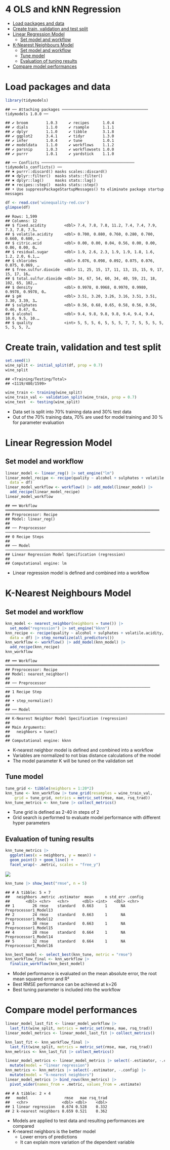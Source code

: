 4 OLS and kNN Regression
================

- <a href="#load-packages-and-data" id="toc-load-packages-and-data">Load
  packages and data</a>
- <a href="#create-train-validation-and-test-split"
  id="toc-create-train-validation-and-test-split">Create train, validation
  and test split</a>
- <a href="#linear-regression-model"
  id="toc-linear-regression-model">Linear Regression Model</a>
  - <a href="#set-model-and-workflow" id="toc-set-model-and-workflow">Set
    model and workflow</a>
- <a href="#k-nearest-neighbours-model"
  id="toc-k-nearest-neighbours-model">K-Nearest Neighbours Model</a>
  - <a href="#set-model-and-workflow-1"
    id="toc-set-model-and-workflow-1">Set model and workflow</a>
  - <a href="#tune-model" id="toc-tune-model">Tune model</a>
  - <a href="#evaluation-of-tuning-results"
    id="toc-evaluation-of-tuning-results">Evaluation of tuning results</a>
- <a href="#compare-model-performances"
  id="toc-compare-model-performances">Compare model performances</a>

# Load packages and data

``` r
library(tidymodels)
```

    ## ── Attaching packages ────────────────────────────────────── tidymodels 1.0.0 ──

    ## ✔ broom        1.0.3     ✔ recipes      1.0.4
    ## ✔ dials        1.1.0     ✔ rsample      1.1.1
    ## ✔ dplyr        1.1.0     ✔ tibble       3.1.8
    ## ✔ ggplot2      3.4.1     ✔ tidyr        1.3.0
    ## ✔ infer        1.0.4     ✔ tune         1.0.1
    ## ✔ modeldata    1.1.0     ✔ workflows    1.1.2
    ## ✔ parsnip      1.0.3     ✔ workflowsets 1.0.0
    ## ✔ purrr        1.0.1     ✔ yardstick    1.1.0

    ## ── Conflicts ───────────────────────────────────────── tidymodels_conflicts() ──
    ## ✖ purrr::discard() masks scales::discard()
    ## ✖ dplyr::filter()  masks stats::filter()
    ## ✖ dplyr::lag()     masks stats::lag()
    ## ✖ recipes::step()  masks stats::step()
    ## • Use suppressPackageStartupMessages() to eliminate package startup messages

``` r
df <- read.csv('winequality-red.csv')
glimpse(df)
```

    ## Rows: 1,599
    ## Columns: 12
    ## $ fixed.acidity        <dbl> 7.4, 7.8, 7.8, 11.2, 7.4, 7.4, 7.9, 7.3, 7.8, 7.5…
    ## $ volatile.acidity     <dbl> 0.700, 0.880, 0.760, 0.280, 0.700, 0.660, 0.600, …
    ## $ citric.acid          <dbl> 0.00, 0.00, 0.04, 0.56, 0.00, 0.00, 0.06, 0.00, 0…
    ## $ residual.sugar       <dbl> 1.9, 2.6, 2.3, 1.9, 1.9, 1.8, 1.6, 1.2, 2.0, 6.1,…
    ## $ chlorides            <dbl> 0.076, 0.098, 0.092, 0.075, 0.076, 0.075, 0.069, …
    ## $ free.sulfur.dioxide  <dbl> 11, 25, 15, 17, 11, 13, 15, 15, 9, 17, 15, 17, 16…
    ## $ total.sulfur.dioxide <dbl> 34, 67, 54, 60, 34, 40, 59, 21, 18, 102, 65, 102,…
    ## $ density              <dbl> 0.9978, 0.9968, 0.9970, 0.9980, 0.9978, 0.9978, 0…
    ## $ pH                   <dbl> 3.51, 3.20, 3.26, 3.16, 3.51, 3.51, 3.30, 3.39, 3…
    ## $ sulphates            <dbl> 0.56, 0.68, 0.65, 0.58, 0.56, 0.56, 0.46, 0.47, 0…
    ## $ alcohol              <dbl> 9.4, 9.8, 9.8, 9.8, 9.4, 9.4, 9.4, 10.0, 9.5, 10.…
    ## $ quality              <int> 5, 5, 5, 6, 5, 5, 5, 7, 7, 5, 5, 5, 5, 5, 5, 5, 7…

# Create train, validation and test split

``` r
set.seed(1)
wine_split <- initial_split(df, prop = 0.7)
wine_split
```

    ## <Training/Testing/Total>
    ## <1119/480/1599>

``` r
wine_train <- training(wine_split)
wine_train_val <- validation_split(wine_train, prop = 0.7)
wine_test  <- testing(wine_split)
```

- Data set is split into 70% training data and 30% test data
- Out of the 70% training data, 70% are used for model training and 30 %
  for parameter evaluation

# Linear Regression Model

## Set model and workflow

``` r
linear_model <- linear_reg() |> set_engine("lm")
linear_model_recipe <- recipe(quality ~ alcohol + sulphates + volatile.acidity,
  data = df)
linear_model_workflow <- workflow() |> add_model(linear_model) |> 
  add_recipe(linear_model_recipe)
linear_model_workflow
```

    ## ══ Workflow ════════════════════════════════════════════════════════════════════
    ## Preprocessor: Recipe
    ## Model: linear_reg()
    ## 
    ## ── Preprocessor ────────────────────────────────────────────────────────────────
    ## 0 Recipe Steps
    ## 
    ## ── Model ───────────────────────────────────────────────────────────────────────
    ## Linear Regression Model Specification (regression)
    ## 
    ## Computational engine: lm

- Linear regression model is defined and combined into a workflow

# K-Nearest Neighbours Model

## Set model and workflow

``` r
knn_model <- nearest_neighbor(neighbors = tune()) |> 
  set_mode("regression") |> set_engine("kknn")
knn_recipe <- recipe(quality ~ alcohol + sulphates + volatile.acidity,
  data = df) |> step_normalize(all_predictors())
knn_workflow <- workflow() |> add_model(knn_model) |> 
  add_recipe(knn_recipe)
knn_workflow
```

    ## ══ Workflow ════════════════════════════════════════════════════════════════════
    ## Preprocessor: Recipe
    ## Model: nearest_neighbor()
    ## 
    ## ── Preprocessor ────────────────────────────────────────────────────────────────
    ## 1 Recipe Step
    ## 
    ## • step_normalize()
    ## 
    ## ── Model ───────────────────────────────────────────────────────────────────────
    ## K-Nearest Neighbor Model Specification (regression)
    ## 
    ## Main Arguments:
    ##   neighbors = tune()
    ## 
    ## Computational engine: kknn

- K-nearest neighbor model is defined and combined into a workflow
- Variables are normalized to not bias distance calculations of the
  model
- The model parameter K will be tuned on the validation set

## Tune model

``` r
tune_grid <- tibble(neighbors = 1:20*2)
knn_tune <- knn_workflow |> tune_grid(resamples = wine_train_val, 
    grid = tune_grid, metrics = metric_set(rmse, mae, rsq_trad))
knn_tune_metrics <- knn_tune |> collect_metrics()
```

- Tune grid is defined as 2-40 in steps of 2
- Grid search is performed to evaluate model performance with different
  hyper parameters

## Evaluation of tuning results

``` r
knn_tune_metrics |> 
  ggplot(aes(x = neighbors, y = mean)) + 
  geom_point() + geom_line() + 
  facet_wrap(~ .metric, scales = "free_y")
```

![](4_OLS_and_kNN_Regression_files/figure-gfm/unnamed-chunk-6-1.png)<!-- -->

``` r
knn_tune |> show_best("rmse", n = 5) 
```

    ## # A tibble: 5 × 7
    ##   neighbors .metric .estimator  mean     n std_err .config              
    ##       <dbl> <chr>   <chr>      <dbl> <int>   <dbl> <chr>                
    ## 1        26 rmse    standard   0.663     1      NA Preprocessor1_Model13
    ## 2        24 rmse    standard   0.663     1      NA Preprocessor1_Model12
    ## 3        30 rmse    standard   0.663     1      NA Preprocessor1_Model15
    ## 4        28 rmse    standard   0.664     1      NA Preprocessor1_Model14
    ## 5        32 rmse    standard   0.664     1      NA Preprocessor1_Model16

``` r
knn_best_model <- select_best(knn_tune, metric = "rmse")
knn_workflow_final <- knn_workflow |> 
  finalize_workflow(knn_best_model)
```

- Model performance is evaluated on the mean absolute error, the root
  mean squared error and R²
- Best RMSE performance can be achieved at k=26
- Best tuning parameter is included into the workflow

# Compare model performances

``` r
linear_model_last_fit <- linear_model_workflow |> 
  last_fit(wine_split, metrics = metric_set(rmse, mae, rsq_trad))
linear_model_metrics <- linear_model_last_fit |> collect_metrics()

knn_last_fit <- knn_workflow_final |> 
  last_fit(wine_split, metrics = metric_set(rmse, mae, rsq_trad))
knn_metrics <- knn_last_fit |> collect_metrics()

linear_model_metrics <- linear_model_metrics |> select(-.estimator, -.config) |> 
  mutate(model = "linear regression")
knn_metrics <- knn_metrics |> select(-.estimator, -.config) |> 
  mutate(model = "k-nearest neighbors")
linear_model_metrics |> bind_rows(knn_metrics) |> 
  pivot_wider(names_from = .metric, values_from = .estimate)
```

    ## # A tibble: 2 × 4
    ##   model                rmse   mae rsq_trad
    ##   <chr>               <dbl> <dbl>    <dbl>
    ## 1 linear regression   0.674 0.528    0.332
    ## 2 k-nearest neighbors 0.659 0.521    0.362

- Models are applied to test data and resulting performances are
  compared
- K-nearest neighbors is the better model
  - Lower errors of predictions
  - It can explain more variation of the dependent variable
